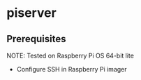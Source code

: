 # piserver

## Prerequisites

NOTE: Tested on Raspberry Pi OS 64-bit lite

* Configure SSH in Raspberry Pi imager
